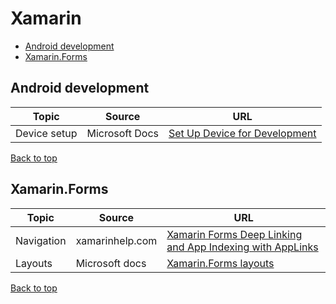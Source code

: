 # Xamarin

[top]: #contents

- [Android development](#android-development)
- [Xamarin.Forms](#xamarin.forms)

## Android development

| Topic | Source | URL |
| --- | --- | --- |
| Device setup | Microsoft Docs | [Set Up Device for Development](https://docs.microsoft.com/en-us/xamarin/android/get-started/installation/set-up-device-for-development) |

[Back to top][top]

## Xamarin.Forms

| Topic | Source | URL |
| --- | --- | --- |
| Navigation | xamarinhelp.com | [Xamarin Forms Deep Linking and App Indexing with AppLinks](https://xamarinhelp.com/xamarin-forms-applinks) |
| Layouts | Microsoft docs | [Xamarin.Forms layouts](https://docs.microsoft.com/en-us/xamarin/xamarin-forms/user-interface/controls/layouts) |

[Back to top][top]